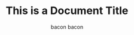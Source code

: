 ---
title: This is a Document Title
subtitle: bacon bacon
order:
 - My Account.md
 - Resource.md
 - Visitor.md
 - Business Card.md
 - Transport Claim.md
 - Leave.md
---